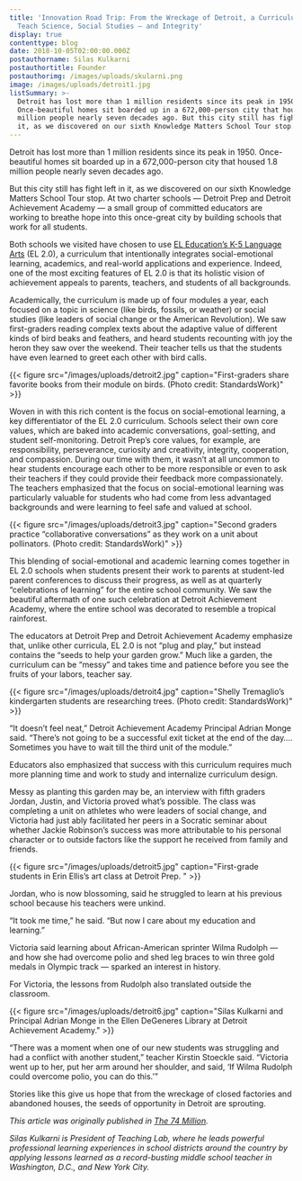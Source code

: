 ```yaml
---
title: 'Innovation Road Trip: From the Wreckage of Detroit, a Curriculum Rises to
  Teach Science, Social Studies — and Integrity'
display: true
contenttype: blog
date: 2018-10-05T02:00:00.000Z
postauthorname: Silas Kulkarni
postauthortitle: Founder
postauthorimg: /images/uploads/skularni.png
image: /images/uploads/detroit1.jpg
listSummary: >-
  Detroit has lost more than 1 million residents since its peak in 1950.
  Once-beautiful homes sit boarded up in a 672,000-person city that housed 1.8
  million people nearly seven decades ago. But this city still has fight left in
  it, as we discovered on our sixth Knowledge Matters School Tour stop.
---
```

Detroit has lost more than 1 million residents since its peak in 1950. Once-beautiful homes sit boarded up in a 672,000-person city that housed 1.8 million people nearly seven decades ago.

But this city still has fight left in it, as we discovered on our sixth Knowledge Matters School Tour stop. At two charter schools — Detroit Prep and Detroit Achievement Academy — a small group of committed educators are working to breathe hope into this once-great city by building schools that work for all students.

Both schools we visited have chosen to use [EL Education’s K-5 Language Arts](http://curriculum.eleducation.org/) (EL 2.0), a curriculum that intentionally integrates social-emotional learning, academics, and real-world applications and experience. Indeed, one of the most exciting features of EL 2.0 is that its holistic vision of achievement appeals to parents, teachers, and students of all backgrounds.

Academically, the curriculum is made up of four modules a year, each focused on a topic in science (like birds, fossils, or weather) or social studies (like leaders of social change or the American Revolution). We saw first-graders reading complex texts about the adaptive value of different kinds of bird beaks and feathers, and heard students recounting with joy the heron they saw over the weekend. Their teacher tells us that the students have even learned to greet each other with bird calls.

{{< figure src="/images/uploads/detroit2.jpg"  caption="First-graders share favorite books from their module on birds. (Photo credit: StandardsWork)" >}}

Woven in with this rich content is the focus on social-emotional learning, a key differentiator of the EL 2.0 curriculum. Schools select their own core values, which are baked into academic conversations, goal-setting, and student self-monitoring. Detroit Prep’s core values, for example, are responsibility, perseverance, curiosity and creativity, integrity, cooperation, and compassion. During our time with them, it wasn’t at all uncommon to hear students encourage each other to be more responsible or even to ask their teachers if they could provide their feedback more compassionately. The teachers emphasized that the focus on social-emotional learning was particularly valuable for students who had come from less advantaged backgrounds and were learning to feel safe and valued at school.

{{< figure src="/images/uploads/detroit3.jpg"  caption="Second graders practice “collaborative conversations” as they work on a unit about pollinators. (Photo credit: StandardsWork)" >}}

This blending of social-emotional and academic learning comes together in EL 2.0 schools when students present their work to parents at student-led parent conferences to discuss their progress, as well as at quarterly “celebrations of learning” for the entire school community. We saw the beautiful aftermath of one such celebration at Detroit Achievement Academy, where the entire school was decorated to resemble a tropical rainforest.

The educators at Detroit Prep and Detroit Achievement Academy emphasize that, unlike other curricula, EL 2.0 is not “plug and play,” but instead contains the “seeds to help your garden grow.” Much like a garden, the curriculum can be “messy” and takes time and patience before you see the fruits of your labors, teacher say.

{{< figure src="/images/uploads/detroit4.jpg"  caption="Shelly Tremaglio’s kindergarten students are researching trees. (Photo credit: StandardsWork)" >}}

“It doesn’t feel neat,” Detroit Achievement Academy Principal Adrian Monge said. “There’s not going to be a successful exit ticket at the end of the day…. Sometimes you have to wait till the third unit of the module.”

Educators also emphasized that success with this curriculum requires much more planning time and work to study and internalize curriculum design.

Messy as planting this garden may be, an interview with fifth graders Jordan, Justin, and Victoria proved what’s possible. The class was completing a unit on athletes who were leaders of social change, and Victoria had just ably facilitated her peers in a Socratic seminar about whether Jackie Robinson’s success was more attributable to his personal character or to outside factors like the support he received from family and friends.

{{< figure src="/images/uploads/detroit5.jpg"  caption="First-grade students in Erin Ellis’s art class at Detroit Prep. " >}}

Jordan, who is now blossoming, said he struggled to learn at his previous school because his teachers were unkind.

“It took me time,” he said. “But now I care about my education and learning.”

Victoria said learning about African-American sprinter Wilma Rudolph — and how she had overcome polio and shed leg braces to win three gold medals in Olympic track — sparked an interest in history.

For Victoria, the lessons from Rudolph also translated outside the classroom.

{{< figure src="/images/uploads/detroit6.jpg"  caption="Silas Kulkarni and Principal Adrian Monge in the Ellen DeGeneres Library at Detroit Achievement Academy." >}}

“There was a moment when one of our new students was struggling and had a conflict with another student,” teacher Kirstin Stoeckle said. “Victoria went up to her, put her arm around her shoulder, and said, ‘If Wilma Rudolph could overcome polio, you can do this.’”

Stories like this give us hope that from the wreckage of closed factories and abandoned houses, the seeds of opportunity in Detroit are sprouting.

_This article was originally published in _[_The 74 Million_](https://www.the74million.org/article/innovation-road-trip-from-the-wreckage-of-detroit-a-curriculum-rises-to-teach-science-social-studies-and-integrity/)_._

_Silas Kulkarni is President of Teaching Lab, where he leads powerful professional learning experiences in school districts around the country by applying lessons learned as a record-busting middle school teacher in Washington, D.C., and New York City._
